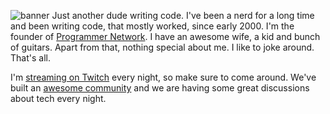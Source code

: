 ![banner](https://github.com/agjs/agjs/assets/7226555/5d793267-80fc-4289-aa9e-212b064cc8fd)
Just another dude writing code. I've been a nerd for a long time and been writing code, that mostly worked, since early 2000. I'm the founder of [Programmer Network](https://programmer.network). 
I have an awesome wife, a kid and bunch of guitars. Apart from that, nothing special about me. I like to joke around. That's all.

I'm [streaming on Twitch](https://www.twitch.tv/programmer_network) every night, so make sure to come around. We've built an [awesome community](https://discord.gg/ysnpXnY7ba) and we are having some great discussions about tech every night.
